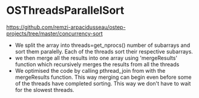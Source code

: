 # OSThreadsParallelSort
https://github.com/remzi-arpacidusseau/ostep-projects/tree/master/concurrency-sort

- We split the array into threads=get_nprocs() number of subarrays and sort them paralelly. Each of the threads sort their respective subarrays.
- we then merge all the results into one array using 'mergeResults' function which recursively merges the results from all the threads
- We optimised the code by calling pthread_join from with the mergeResults function. This way merging can begin even before some of the threads have completed sorting. This way we don't have to wait for the slowest threads.
